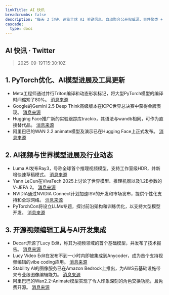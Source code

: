 ```yaml
---
linkTitle: AI 快讯
breadcrumbs: false
description: "每天 3 分钟，速览全球 AI 关键信息。自动聚合公开权威源，事件聚类 + LLM 摘要，原文一键直达；支持网站、RSS 与 Telegram 订阅。"
cascade:
  type: docs
---
```


## AI 快讯 · Twitter

> 2025-09-19T15:30:10Z

## 1. PyTorch优化、AI模型进展及工具更新

- Meta工程师通过并行Triton编译和动态形状标记，将大型PyTorch模型的编译时间缩短了80%。 [消息来源](https://x.com/PyTorch/status/1968718566774960599)
- Google的Gemini 2.5 Deep Think高级版本在ICPC世界总决赛中获得金牌表现。 [消息来源](https://x.com/JeffDean/status/1968792412190347607)
- Hugging Face推广新的实验跟踪库trackio，其语法与wandb相同，可作为直接替代品。 [消息来源](https://x.com/huggingface/status/1969054496866103424)
- 阿里巴巴的WAN 2.2 animate模型及演示已在Hugging Face上正式发布。 [消息来源](https://x.com/huggingface/status/1968883058880241998)

## 2. AI视频与世界模型进展及行业动态

- Luma AI发布Ray3，号称全球首个推理视频模型，支持工作室级HDR，并新增快速草稿模式。 [消息来源](https://x.com/EMostaque/status/1968728961489182767)
- Yann LeCun在VivaTech 2025上讨论了世界模型、推理机器以及1.2B参数的V-JEPA 2。 [消息来源](https://x.com/ylecun/status/1968874451639918853)
- NVIDIA通过NVIDIA Connect计划加速ISV的开发和市场发布，提供个性化支持和全球网络。 [消息来源](https://x.com/NVIDIAAI/status/1968706611184050646)
- PyTorchCon将设立LLMs专题，探讨前沿架构和训练优化，以支持大型模型开发。 [消息来源](https://x.com/PyTorch/status/1968736931765686404)

## 3. 开源视频编辑工具与AI开发集成

- Decart开源了Lucy Edit，称其为视频领域的首个基础模型，并发布了技术报告。 [消息来源](https://x.com/EMostaque/status/1968923948667523077)
- Lucy Video Edit在发布不到一小时内即被集成到Anycoder，成为首个支持视频编辑的vibe coding应用。 [消息来源](https://x.com/ClementDelangue/status/1968796193502159233)
- Stability AI的图像服务已在Amazon Bedrock上推出，为AWS云基础设施带来专业级图像编辑能力。 [消息来源](https://x.com/StabilityAI/status/1968799176420114913)
- 阿里巴巴的Wan2.2-Animate模型实现了令人印象深刻的角色交换功能，且免费开源。 [消息来源](https://x.com/Thom_Wolf/status/1968964119224078398)
